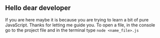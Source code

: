 ## Hello dear developer

If you are here maybe it is because you are trying to learn a bit of pure JavaScript. Thanks for letting me guide you.
To open a file, in the console go to the project file and in the terminal type `node <name_file>.js`
